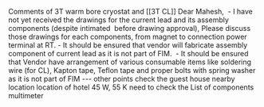 
Comments of 3T warm bore cryostat and [[3T CL]]
	Dear Mahesh, 
	- I have not yet received the drawings for the current lead and its assembly components (despite intimated  before drawing approval), Please discuss those drawings for each components, from magnet to connection power terminal at RT.
	- It should be ensured that vendor will fabricate assembly component of current lead as it is not part of FIM. 
	- It should be ensured that Vendor have arrangement of various consumable items like soldering wire (for CL), Kapton tape, Teflon tape and proper bolts with spring washer as it is not part of FIM
	---
	other points
	check the guest house nearby location
	location of hotel
	45 W, 55 K
	need to check the 
	List of components
	multimeter

	